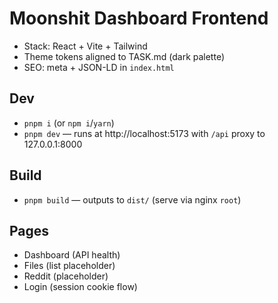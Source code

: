 # Moonshit Dashboard Frontend

- Stack: React + Vite + Tailwind
- Theme tokens aligned to TASK.md (dark palette)
- SEO: meta + JSON-LD in `index.html`

## Dev
- `pnpm i` (or `npm i`/`yarn`)
- `pnpm dev` — runs at http://localhost:5173 with `/api` proxy to 127.0.0.1:8000

## Build
- `pnpm build` — outputs to `dist/` (serve via nginx `root`)

## Pages
- Dashboard (API health)
- Files (list placeholder)
- Reddit (placeholder)
- Login (session cookie flow)

